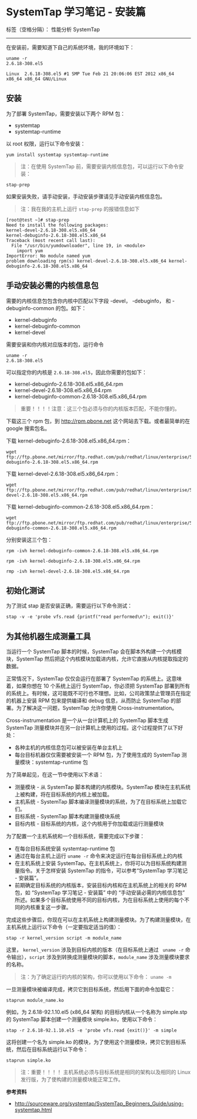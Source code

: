 # SystemTap 学习笔记 - 安装篇

标签（空格分隔）： 性能分析 SystemTap

---

在安装前，需要知道下自己的系统环境，我的环境如下：

```
uname -r
2.6.18-308.el5
```

```
Linux  2.6.18-308.el5 #1 SMP Tue Feb 21 20:06:06 EST 2012 x86_64 x86_64 x86_64 GNU/Linux
```

## 安装

为了部署 SystemTap，需要安装以下两个 RPM 包：

 - systemtap
 - systemtap-runtime

以 root 权限，运行以下命令安装：

```
yum install systemtap systemtap-runtime
```

> 注：在使用 SystemTap 前，需要安装内核信息包，可以运行以下命令安装：
 
```
stap-prep
```

如果安装失败，请手动安装，手动安装步骤请见手动安装内核信息包。

> 注：我在我的主机上运行 `stap-prep` 的报错信息如下

```
[root@test ~]# stap-prep
Need to install the following packages:
kernel-devel-2.6.18-308.el5.x86_64
kernel-debuginfo-2.6.18-308.el5.x86_64
Traceback (most recent call last):
  File "/usr/bin/yumdownloader", line 19, in <module>
    import yum
ImportError: No module named yum
problem downloading rpm(s) kernel-devel-2.6.18-308.el5.x86_64 kernel-debuginfo-2.6.18-308.el5.x86_64
```

## 手动安装必需的内核信息包

需要的内核信息包包含你内核中匹配以下字段 -devel， -debuginfo， 和 -debuginfo-common 的包。如下：

 - kernel-debuginfo
 - kernel-debuginfo-common
 - kernel-devel

需要安装和你内核对应版本的包，运行命令

```
uname -r
2.6.18-308.el5
```
可以指定你的内核是 `2.6.18-308.el5`，因此你需要的包如下：

 - kernel-debuginfo-2.6.18-308.el5.x86_64.rpm
 - kernel-devel-2.6.18-308.el5.x86_64.rpm
 - kernel-debuginfo-common-2.6.18-308.el5.x86_64.rpm

> 重要！！！！注意：这三个包必须与你的内核版本匹配，不能你懂的。

下载这三个 rpm 包，到 http://rpm.pbone.net 这个网站去下载。或者最简单的在 google 搜索包名。

下载 kernel-debuginfo-2.6.18-308.el5.x86_64.rpm：

```
wget ftp://ftp.pbone.net/mirror/ftp.redhat.com/pub/redhat/linux/enterprise/5Client/en/os/x86_64/Debuginfo/kernel-debuginfo-2.6.18-308.el5.x86_64.rpm
```

下载 kernel-devel-2.6.18-308.el5.x86_64.rpm：

```
wget ftp://ftp.pbone.net/mirror/ftp.redhat.com/pub/redhat/linux/enterprise/5Client/en/os/x86_64/Debuginfo/kernel-devel-2.6.18-308.el5.x86_64.rpm
```

下载 kernel-debuginfo-common-2.6.18-308.el5.x86_64.rpm：

```
wget ftp://ftp.pbone.net/mirror/ftp.redhat.com/pub/redhat/linux/enterprise/5Client/en/os/x86_64/Debuginfo/kernel-debuginfo-common-2.6.18-308.el5.x86_64.rpm
```
 
分别安装这三个包：

```
rpm -ivh kernel-debuginfo-common-2.6.18-308.el5.x86_64.rpm

rpm -ivh kernel-debuginfo-2.6.18-308.el5.x86_64.rpm

rmp -ivh kernel-devel-2.6.18-308.el5.x86_64.rpm
```


## 初始化测试

为了测试 stap 是否安装正确，需要运行以下命令测试：

```
stap -v -e 'probe vfs.read {printf("read performed\n"); exit()}'
```

## 为其他机器生成测量工具

当运行一个 SystemTap 脚本的时候，SystemTap 会在脚本外构建一个内核模块，SystemTap 然后把这个内核模块加载进内核，允许它直接从内核提取指定的数据。

正常情况下，SystemTap 仅仅会运行在部署了 SystemTap  的系统上。这意味着，如果你想在 10 个系统上运行 SystemTap，你必须把 SystemTap 部署到所有的系统上。有时候，这可能既不可行也不理想。比如，公司政策禁止管理员在指定的机器上安装 RPM 包来提供编译和 debug 信息，从而防止 SystemTap 的部署。为了解决这一问题，SystemTap 允许你使用 Cross-instrumentation。

Cross-instrumentation 是一个从一台计算机上的 SystemTap 脚本生成 SystemTap 测量模块并在另一台计算机上使用的过程。这个过程提供了以下好处：

 - 各种主机的内核信息包可以被安装在单台主机上
 - 每台目标机器仅仅需要被安装一个 RPM 包，为了使用生成的 SystemTap 测量模块：systemtap-runtime 包

为了简单起见，在这一节中使用以下术语：

 - 测量模块 - 从 SystemTap 脚本构建的内核模块。SystemTap 模块在主机系统上被构建，将在目标系统的内核上被加载。
 - 主机系统 - SystemTap 脚本编译测量模块的系统，为了在目标系统上加载它们。
 - 目标系统 - SystemTap 脚本构建测量模块系统
 - 目标内核 - 目标系统的内核，这个内核用于你加载或运行测量模块

为了配置一个主机系统和一个目标系统，需要完成以下步骤：

 - 在每台目标系统安装  systemtap-runtime 包
 - 通过在每台主机上运行 `uname -r` 命令来决定运行在每台目标系统上的内核
 - 在主机系统上安装 SystemTap。在主机系统上，你将可以为目标系统构建测量指令。关于怎样安装 SystemTap 的指令，可以参考“SystemTap 学习笔记 - 安装篇”。
 - 前期确定目标系统的内核版本，安装目标内核和在主机系统上的相关的 RPM 包，如 “SystemTap 学习笔记 - 安装篇” 中的 “手动安装必需的内核信息包” 所述。如果多个目标系统使用不同的目标内核，为在目标系统上使用的每个不同的内核重复这一步骤。

完成这些步骤后，你现在可以在主机系统上构建测量模块。为了构建测量模块，在主机系统上运行以下命令（一定要指定适当的值）：

```
stap -r kernel_version script -m module_name
```

这里， `kernel_version` 涉及到目标内核的版本（在目标系统上通过 ` uname -r` 命令输出），`script` 涉及到转换成测量模块的脚本，`module_name` 涉及测量模块要求的名称。

> 注：为了确定运行的内核的架构，你可以使用以下命令： `uname -m`

一旦测量模块被编译完成，拷贝它到目标系统，然后用下面的命令加载它：

```
staprun module_name.ko
```

例如，为 2.6.18-92.1.10.el5 (x86_64 架构) 的目标内核从一个名称为 simple.stp 的 SystemTap 脚本创建一个测量模块 simple.ko，使用以下命令：

```
stap -r 2.6.18-92.1.10.el5 -e 'probe vfs.read {exit()}' -m simple
```
这将创建一个名为 simple.ko 的模块，为了使用这个测量模块，拷贝它到目标系统，然后在目标系统运行以下命令：

```
staprun simple.ko
```

> 注：重要！！！！ 主机系统必须与目标系统是相同的架构以及相同的 Linux 发行版，为了使构建的测量模块能正常工作。
 
 


 
**参考资料**

 - http://sourceware.org/systemtap/SystemTap_Beginners_Guide/using-systemtap.html